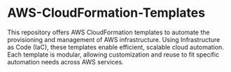 # AWS-CloudFormation-Templates
 This repository offers AWS CloudFormation templates to automate the provisioning and management of AWS infrastructure. Using Infrastructure as Code (IaC), these templates enable efficient, scalable cloud automation. Each template is modular, allowing customization and reuse to fit specific automation needs across AWS services.
